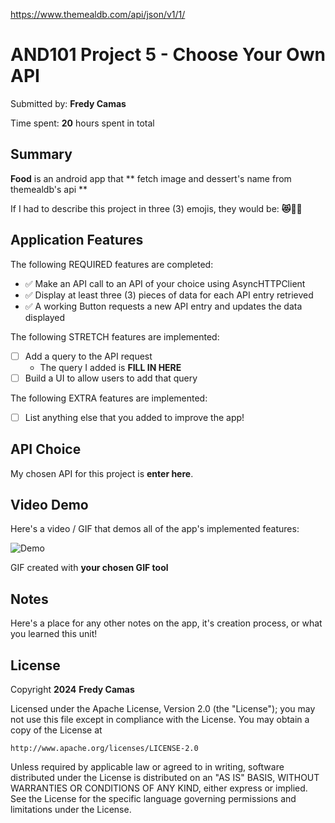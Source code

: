 <!-- (This is a comment) INSTRUCTIONS: Go through this page and fill out any **bolded** entries with their correct values.-->
https://www.themealdb.com/api/json/v1/1/

# AND101 Project 5 - Choose Your Own API

Submitted by: **Fredy Camas**

Time spent: **20** hours spent in total

## Summary

**Food** is an android app that ** fetch image and dessert's name from themealdb's api **

If I had to describe this project in three (3) emojis, they would be: **😻🥰🫶**

## Application Features

<!-- (This is a comment) Please be sure to change the [ ] to [x] for any features you completed.  If a feature is not checked [x], you might miss the points for that item! -->

The following REQUIRED features are completed:

- ✅ Make an API call to an API of your choice using AsyncHTTPClient
- ✅ Display at least three (3) pieces of data for each API entry retrieved
- ✅ A working Button requests a new API entry and updates the data displayed

The following STRETCH features are implemented:

- [ ] Add a query to the API request
  - The query I added is **FILL IN HERE**
- [ ] Build a UI to allow users to add that query

The following EXTRA features are implemented:

- [ ] List anything else that you added to improve the app!

## API Choice

My chosen API for this project is **enter here**.

## Video Demo

Here's a video / GIF that demos all of the app's implemented features:

![Demo](https://github.com/fcamas/Food/assets/76220782/699e3068-d0d3-424b-a290-56135b56811d)


GIF created with **your chosen GIF tool**

<!-- Recommended tools:
- [Kap](https://getkap.co/) for macOS
- [ScreenToGif](https://www.screentogif.com/) for Windows
- [peek](https://github.com/phw/peek) for Linux. -->

## Notes

Here's a place for any other notes on the app, it's creation process, or what you learned this unit!

## License

Copyright **2024** **Fredy Camas**

Licensed under the Apache License, Version 2.0 (the "License");
you may not use this file except in compliance with the License.
You may obtain a copy of the License at

    http://www.apache.org/licenses/LICENSE-2.0

Unless required by applicable law or agreed to in writing, software
distributed under the License is distributed on an "AS IS" BASIS,
WITHOUT WARRANTIES OR CONDITIONS OF ANY KIND, either express or implied.
See the License for the specific language governing permissions and
limitations under the License.
